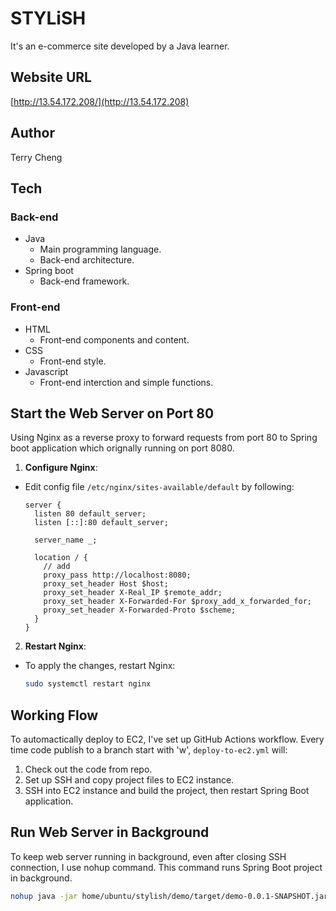 # STYLiSH

It's an e-commerce site developed by a Java learner.

## Website URL

[http://13.54.172.208/](http://13.54.172.208)

## Author

Terry Cheng

## Tech

### Back-end

- Java
  - Main programming language.
  - Back-end architecture.
- Spring boot
  - Back-end framework.

### Front-end

- HTML
  - Front-end components and content.
- CSS
  - Front-end style.
- Javascript
  - Front-end interction and simple functions.

## Start the Web Server on Port 80

Using Nginx as a reverse proxy to forward requests from port 80 to Spring boot application which orignally running on port 8080.

1. **Configure Nginx**:

- Edit config file `/etc/nginx/sites-available/default` by following:

  ```nginx
  server {
    listen 80 default_server;
    listen [::]:80 default_server;

    server_name _;

    location / {
      // add
      proxy_pass http://localhost:8080;
      proxy_set_header Host $host;
      proxy_set_header X-Real_IP $remote_addr;
      proxy_set_header X-Forwarded-For $proxy_add_x_forwarded_for;
      proxy_set_header X-Forwarded-Proto $scheme;
    }
  }
  ```

2. **Restart Nginx**:

- To apply the changes, restart Nginx:

  ```bash
  sudo systemctl restart nginx
  ```  

## Working Flow

To automactically deploy to EC2, I've set up GitHub Actions workflow. Every time code publish to a branch start with 'w', `deploy-to-ec2.yml` will:

1. Check out the code from repo.
2. Set up SSH and copy project files to EC2 instance.
3. SSH into EC2 instance and build the project, then restart Spring Boot application.

## Run Web Server in Background

To keep web server running in background, even after closing SSH connection, I use nohup command. This command runs Spring Boot project in background.

  ```bash
  nohup java -jar home/ubuntu/stylish/demo/target/demo-0.0.1-SNAPSHOT.jar > home/ubuntu/nohup.out 2>&1 &
  ```
